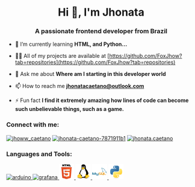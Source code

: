 <h1 align="center">Hi 👋, I'm Jhonata</h1>
<h3 align="center">A passionate frontend developer from Brazil</h3>

- 🌱 I’m currently learning **HTML, and Python...**

- 👨‍💻 All of my projects are available at [https://github.com/FoxJhow?tab=repositories](https://github.com/FoxJhow?tab=repositories)

- 💬 Ask me about **Where am I starting in this developer world**

- 📫 How to reach me **jhonatacaetano@outlook.com**

- ⚡ Fun fact **I find it extremely amazing how lines of code can become such unbelievable things, such as a game.**

<h3 align="left">Connect with me:</h3>
<p align="left">
<a href="https://twitter.com/jhoww_caetano" target="blank"><img align="center" src="https://raw.githubusercontent.com/rahuldkjain/github-profile-readme-generator/master/src/images/icons/Social/twitter.svg" alt="jhoww_caetano" height="30" width="40" /></a>
<a href="https://linkedin.com/in/jhonata-caetano-7871911b1" target="blank"><img align="center" src="https://raw.githubusercontent.com/rahuldkjain/github-profile-readme-generator/master/src/images/icons/Social/linked-in-alt.svg" alt="jhonata-caetano-7871911b1" height="30" width="40" /></a>
<a href="https://instagram.com/jhonata.caetano" target="blank"><img align="center" src="https://raw.githubusercontent.com/rahuldkjain/github-profile-readme-generator/master/src/images/icons/Social/instagram.svg" alt="jhonata.caetano" height="30" width="40" /></a>
</p>

<h3 align="left">Languages and Tools:</h3>
<p align="left"> <a href="https://www.arduino.cc/" target="_blank" rel="noreferrer"> <img src="https://cdn.worldvectorlogo.com/logos/arduino-1.svg" alt="arduino" width="40" height="40"/> </a> <a href="https://grafana.com" target="_blank" rel="noreferrer"> <img src="https://www.vectorlogo.zone/logos/grafana/grafana-icon.svg" alt="grafana" width="40" height="40"/> </a> <a href="https://www.w3.org/html/" target="_blank" rel="noreferrer"> <img src="https://raw.githubusercontent.com/devicons/devicon/master/icons/html5/html5-original-wordmark.svg" alt="html5" width="40" height="40"/> </a> <a href="https://www.linux.org/" target="_blank" rel="noreferrer"> <img src="https://raw.githubusercontent.com/devicons/devicon/master/icons/linux/linux-original.svg" alt="linux" width="40" height="40"/> </a> <a href="https://www.mysql.com/" target="_blank" rel="noreferrer"> <img src="https://raw.githubusercontent.com/devicons/devicon/master/icons/mysql/mysql-original-wordmark.svg" alt="mysql" width="40" height="40"/> </a> <a href="https://www.python.org" target="_blank" rel="noreferrer"> <img src="https://raw.githubusercontent.com/devicons/devicon/master/icons/python/python-original.svg" alt="python" width="40" height="40"/> </a> </p>

